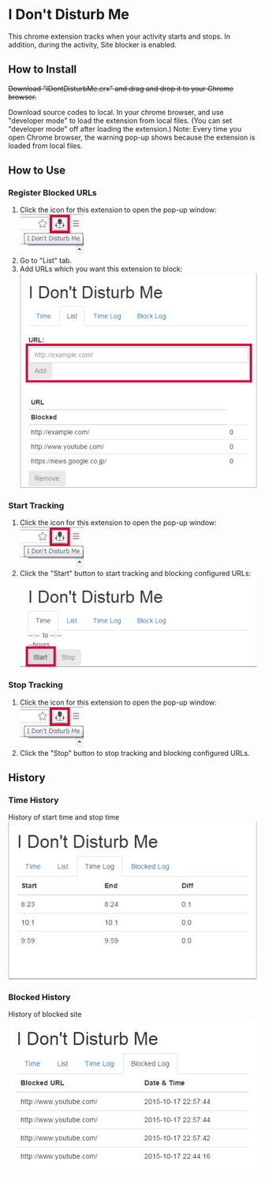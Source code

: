 # I Don't Disturb Me

This chrome extension tracks when your activity starts and stops. In addition, during the activity, Site blocker is enabled.

## How to Install
~~Download "IDontDisturbMe.crx" and drag and drop it to your Chrome browser.~~

Download source codes to local. In your chrome browser, and use "developer mode" to load the extension from local files. (You can set "developer mode" off after loading the extension.)
Note: Every time you open Chrome browser, the warning pop-up shows because the extension is loaded from local files.

## How to Use
### Register Blocked URLs
1. Click the icon for this extension to open the pop-up window: ![Icon on browser](images/captures/iconOnBrowser.png)
2. Go to "List" tab.
3. Add URLs which you want this extension to block: ![List tab](images/captures/ListTab.png)

### Start Tracking
1. Click the icon for this extension to open the pop-up window: ![Icon on browser](images/captures/iconOnBrowser.png)
2. Click the "Start" button to start tracking and blocking configured URLs: ![Start tracking in Time tab](images/captures/TimeTab_starting.png)

### Stop Tracking
1. Click the icon for this extension to open the pop-up window: ![Icon on browser](images/captures/iconOnBrowser.png)
2. Click the "Stop" button to stop tracking and blocking configured URLs.

## History
### Time History
History of start time and stop time
![Blocked Log Tab](images/captures/TimeLogTab.png)

### Blocked History
History of blocked site
![Blocked Log Tab](images/captures/BlockedLogTab.png)

